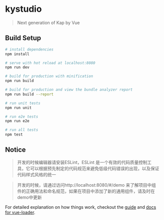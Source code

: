 # kystudio

> Next generation of Kap by Vue

## Build Setup

``` bash
# install dependencies
npm install

# serve with hot reload at localhost:8080
npm run dev

# build for production with minification
npm run build

# build for production and view the bundle analyzer report
npm run build --report

# run unit tests
npm run unit

# run e2e tests
npm run e2e

# run all tests
npm test
```

## Notice
> 开发的时候编辑器请安装ESLint，ESLint 是一个有效的代码质量控制工具，它可以根据预先制定的代码规范来避免低级代码错误的出现，以及保证代码样式风格的统一

> 开发的时候，请通过访问http://localhost:8080/#/demo 来了解项目中组件的正确用法和命名规范，如果在项目中添加了新的通用组件，请及时在demo中更新

For detailed explanation on how things work, checkout the [guide](http://vuejs-templates.github.io/webpack/) and [docs for vue-loader](http://vuejs.github.io/vue-loader).
